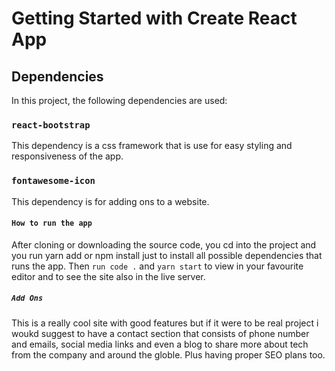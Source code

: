 # Getting Started with Create React App

## Dependencies

In this project, the following dependencies are used:

### `react-bootstrap`

This dependency is a css framework that is use for easy styling and responsiveness of the app.

### `fontawesome-icon`

This dependency is for adding ons to a website.

#### `How to run the app`

After cloning or downloading the source code, you cd into the project and you run yarn add or npm install just to install all possible dependencies that runs the app. Then `run code .` and `yarn start` to view in your favourite editor and to see the site also in the live server.

##### `Add Ons`
This is a really cool site with good features but if it were to be real project i woukd suggest to have a contact section that consists of phone number and emails, social media links and even a blog to share more about tech from the company and around the globle. Plus having proper SEO plans too.
